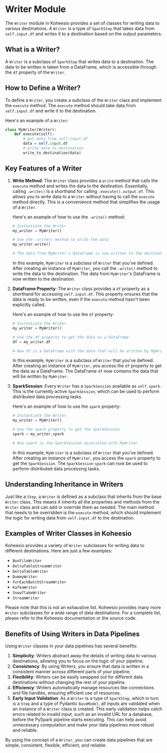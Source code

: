 # Writer Module

The `Writer` module in Koheesio provides a set of classes for writing data to various destinations. A `Writer` is a
type of `SparkStep` that takes data from `self.input.df` and writes it to a destination based on the output parameters.

## What is a Writer?

A `Writer` is a subclass of `SparkStep` that writes data to a destination. The data to be written is taken from a
DataFrame, which is accessible through the `df` property of the `Writer`.

## How to Define a Writer?

To define a `Writer`, you create a subclass of the `Writer` class and implement the `execute` method. The `execute`
method should take data from `self.input.df` and write it to the destination.

Here's an example of a `Writer`:

```python
class MyWriter(Writer):
    def execute(self):
        # get data from self.input.df
        data = self.input.df
        # write data to destination
        write_to_destination(data)
```

## Key Features of a Writer

1. **Write Method**: The `Writer` class provides a `write` method that calls the `execute` method and writes the data
    to the destination. Essentially, calling `.write()` is a shorthand for calling `.execute().output.df`. This allows
    you to write data to a `Writer` without having to call the `execute` method directly. This is a convenience method
    that simplifies the usage of a `Writer`.

    Here's an example of how to use the `.write()` method:

    ```python
    # Instantiate the Writer
    my_writer = MyWriter()

    # Use the .write() method to write the data
    my_writer.write()

    # The data from MyWriter's DataFrame is now written to the destination
    ```

    In this example, `MyWriter` is a subclass of `Writer` that you've defined. After creating an instance of `MyWriter`,
    you call the `.write()` method to write the data to the destination. The data from `MyWriter`'s DataFrame is now
    written to the destination.

2. **DataFrame Property**: The `Writer` class provides a `df` property as a shorthand for accessing `self.input.df`.
    This property ensures that the data is ready to be written, even if the `execute` method hasn't been explicitly
    called.

    Here's an example of how to use the `df` property:

    ```python
    # Instantiate the Writer
    my_writer = MyWriter()

    # Use the df property to get the data as a DataFrame
    df = my_writer.df

    # Now df is a DataFrame with the data that will be written by MyWriter
    ```

    In this example, `MyWriter` is a subclass of `Writer` that you've defined. After creating an instance of `MyWriter`,
    you access the `df` property to get the data as a DataFrame. The DataFrame `df` now contains the data that will be
    written by `MyWriter`.

3. **SparkSession**: Every `Writer` has a `SparkSession` available as `self.spark`. This is the currently active
    `SparkSession`, which can be used to perform distributed data processing tasks.

    Here's an example of how to use the `spark` property:

    ```python
    # Instantiate the Writer
    my_writer = MyWriter()

    # Use the spark property to get the SparkSession
    spark = my_writer.spark

    # Now spark is the SparkSession associated with MyWriter
    ```

    In this example, `MyWriter` is a subclass of `Writer` that you've defined. After creating an instance of `MyWriter`,
    you access the `spark` property to get the `SparkSession`. The `SparkSession` `spark` can now be used to perform
    distributed data processing tasks.

## Understanding Inheritance in Writers

Just like a `Step`, a `Writer` is defined as a subclass that inherits from the base `Writer` class. This means it
inherits all the properties and methods from the `Writer` class and can add or override them as needed. The main method
that needs to be overridden is the `execute` method, which should implement the logic for writing data from
`self.input.df` to the destination.

## Examples of Writer Classes in Koheesio

Koheesio provides a variety of `Writer` subclasses for writing data to different destinations. Here are just a few
examples:

- `BoxFileWriter`
- `DeltaTableStreamWriter`
- `DeltaTableWriter`
- `DummyWriter`
- `ForEachBatchStreamWriter`
- `KafkaWriter`
- `SnowflakeWriter`
- `StreamWriter`

Please note that this is not an exhaustive list. Koheesio provides many more `Writer` subclasses for a wide range of
data destinations. For a complete list, please refer to the Koheesio documentation or the source code.

## Benefits of Using Writers in Data Pipelines

Using `Writer` classes in your data pipelines has several benefits:

1. **Simplicity**: Writers abstract away the details of writing data to various destinations, allowing you to focus on
    the logic of your pipeline.
2. **Consistency**: By using Writers, you ensure that data is written in a consistent manner across different parts of
    your pipeline.
3. **Flexibility**: Writers can be easily swapped out for different data destinations without changing the rest of your
    pipeline.
4. **Efficiency**: Writers automatically manage resources like connections and file handles, ensuring efficient use of
    resources.
5. **Early Input Validation**: As a `Writer` is a type of `SparkStep`, which in turn is a `Step` and a type of Pydantic
    `BaseModel`, all inputs are validated when an instance of a `Writer` class is created. This early validation helps
    catch errors related to invalid input, such as an invalid URL for a database, before the PySpark pipeline starts
    executing. This can help avoid unnecessary computation and make your data pipelines more robust and reliable.

By using the concept of a `Writer`, you can create data pipelines that are simple, consistent, flexible, efficient, and
reliable.
